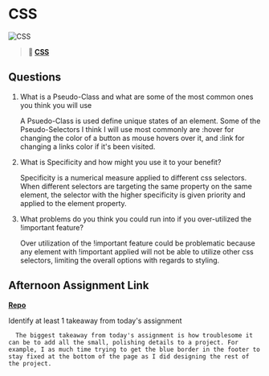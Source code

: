 # CSS

![CSS](https://bcw.blob.core.windows.net/public/cssUnit/1411879719053976)

> **📖 [CSS](https://codeworksacademy.com/fs-student-guide/resources/wk1/03-CSS)**

## Questions

1. What is a Pseudo-Class and what are some of the most common ones you think you will use

      A Psuedo-Class is used define unique states of an element. Some of the Pseudo-Selectors I think I will use most commonly are :hover for changing the color of a button as mouse hovers over it, and :link for changing a links color if it's been visited.

2. What is Specificity and how might you use it to your benefit?

      Specificity is a numerical measure applied to different css selectors. When different selectors are targeting the same property on the same element, the selector with the higher specificity is given priority and applied to the element property.

3. What problems do you think you could run into if you over-utilized the !important feature?

      Over utilization of the !important feature could be problematic because any element with !important applied will not be able to utilize other css selectors, limiting the overall options with regards to styling.

## Afternoon Assignment Link

**[Repo](https://github.com/DerekBelloni/html-mock-site)**

Identify at least 1 takeaway from today's assignment

      The biggest takeaway from today's assignment is how troublesome it can be to add all the small, polishing details to a project. For example, I as much time trying to get the blue border in the footer to stay fixed at the bottom of the page as I did designing the rest of the project.